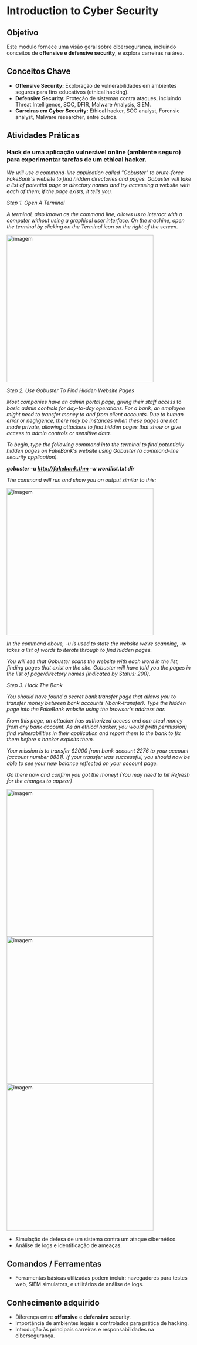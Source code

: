 # Introduction to Cyber Security

## Objetivo
Este módulo fornece uma visão geral sobre cibersegurança, incluindo conceitos de **offensive e defensive security**, e explora carreiras na área.

## Conceitos Chave
- **Offensive Security:** Exploração de vulnerabilidades em ambientes seguros para fins educativos (ethical hacking).
- **Defensive Security:** Proteção de sistemas contra ataques, incluindo Threat Intelligence, SOC, DFIR, Malware Analysis, SIEM.
- **Carreiras em Cyber Security:** Ethical hacker, SOC analyst, Forensic analyst, Malware researcher, entre outros.

## Atividades Práticas

### Hack de uma aplicação vulnerável online (ambiente seguro) para experimentar tarefas de um ethical hacker.

_We will use a command-line application called "Gobuster" to brute-force FakeBank's website to find hidden directories and pages. Gobuster will take a list of potential page or directory names and try accessing a website with each of them; if the page exists, it tells you._

_Step 1. Open A Terminal_

_A terminal, also known as the command line, allows us to interact with a computer without using a graphical user interface. On the machine, open the terminal by clicking on the Terminal icon on the right of the screen._

<img width="400" height="400" alt="imagem" src="https://github.com/user-attachments/assets/41878d18-8bac-4f56-919e-6b299354080a" />

_Step 2. Use Gobuster To Find Hidden Website Pages_

_Most companies have an admin portal page, giving their staff access to basic admin controls for day-to-day operations. For a bank, an employee might need to transfer money to and from client accounts. Due to human error or negligence, there may be instances when these pages are not made private, allowing attackers to find hidden pages that show or give access to admin controls or sensitive data._

_To begin, type the following command into the terminal to find potentially hidden pages on FakeBank's website using Gobuster (a command-line security application)._

_**gobuster -u http://fakebank.thm -w wordlist.txt dir**_

_The command will run and show you an output similar to this:_

<img width="400" height="400" alt="imagem" src="https://github.com/user-attachments/assets/2947765d-3495-4563-9430-3eaad6f44da9" />

_In the command above, -u is used to state the website we're scanning, -w takes a list of words to iterate through to find hidden pages._

_You will see that Gobuster scans the website with each word in the list, finding pages that exist on the site. Gobuster will have told you the pages in the list of page/directory names (indicated by Status: 200)._

_Step 3. Hack The Bank_

_You should have found a secret bank transfer page that allows you to transfer money between bank accounts (/bank-transfer). Type the hidden page into the FakeBank website using the browser's address bar._

_From this page, an attacker has authorized access and can steal money from any bank account. As an ethical hacker, you would (with permission) find vulnerabilities in their application and report them to the bank to fix them before a hacker exploits them._

_Your mission is to transfer $2000 from bank account 2276 to your account (account number 8881). If your transfer was successful, you should now be able to see your new balance reflected on your account page._

_Go there now and confirm you got the money! (You may need to hit Refresh for the changes to appear)_

<img width="400" height="400" alt="imagem" src="https://github.com/user-attachments/assets/ab35ebc8-e3c5-42d1-a059-b711c5a2132c" />

<img width="400" height="400" alt="imagem" src="https://github.com/user-attachments/assets/2e0331cb-67e6-457d-a558-92cc966458cb" />

<img width="400" height="400" alt="imagem" src="https://github.com/user-attachments/assets/8d515411-ce1f-425e-b171-7ad081c4a7eb" />

- Simulação de defesa de um sistema contra um ataque cibernético.
- Análise de logs e identificação de ameaças.

## Comandos / Ferramentas
- Ferramentas básicas utilizadas podem incluir: navegadores para testes web, SIEM simulators, e utilitários de análise de logs.

## Conhecimento adquirido
- Diferença entre **offensive** e **defensive** security.
- Importância de ambientes legais e controlados para prática de hacking.
- Introdução às principais carreiras e responsabilidades na cibersegurança.
